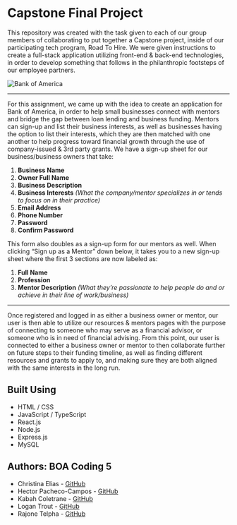 # Capstone Final Project

This repository was created with the task given to each of our group members of collaborating to put together a Capstone project, inside of our participating tech program, Road To Hire. We were given instructions to create a full-stack application utilizing front-end & back-end technologies, in order to develop something that follows in the philanthropic footsteps of our employee partners.

![Bank of America](https://dwglogo.com/wp-content/uploads/2016/06/1000px-Logo-of-Bank-of-America.png)

***

For this assignment, we came up with the idea to create an application for Bank of America, in order to help small businesses connect with mentors and bridge the gap between loan lending and business funding. Mentors can sign-up and list their business interests, as well as businesses having the option to list their interests, which they are then matched with one another to help progress toward financial growth through the use of company-issued & 3rd party grants. We have a sign-up sheet for our business/business owners that take:

1. **Business Name**
2. **Owner Full Name**
3. **Business Description**
4. **Business Interests** _(What the company/mentor specializes in or tends to focus on in their practice)_
5. **Email Address**
6. **Phone Number**
7. **Password**
8. **Confirm Password**

This form also doubles as a sign-up form for our mentors as well. When clicking “Sign up as a Mentor” down below, it takes you to a new sign-up sheet where the first 3 sections are now labeled as:

1. **Full Name**
2. **Profession**
3. **Mentor Description** _(What they’re passionate to help people do and or achieve in their line of work/business)_

***

Once registered and logged in as either a business owner or mentor, our user is then able to utilize our resources & mentors pages with the purpose of connecting to someone who may serve as a financial advisor, or someone who is in need of financial advising. From this point, our user is connected to either a business owner or mentor to then collaborate further on future steps to their funding timeline, as well as finding different resources and grants to apply to, and making sure they are both aligned with the same interests in the long run.

## Built Using
* HTML / CSS
* JavaScript / TypeScript
* React.js
* Node.js
* Express.js
* MySQL

## Authors: BOA Coding 5

- Christina Elias - [GitHub](https://github.com/eliaschristina4)
- Hector Pacheco-Campos - [GitHub](https://github.com/Jafethpc)
- Kabah Coletrane - [GitHub](https://github.com/KJCole14)
- Logan Trout - [GitHub](https://github.com/Code-Lyogan)
- Rajone Telpha - [GitHub](https://github.com/TelRay701)